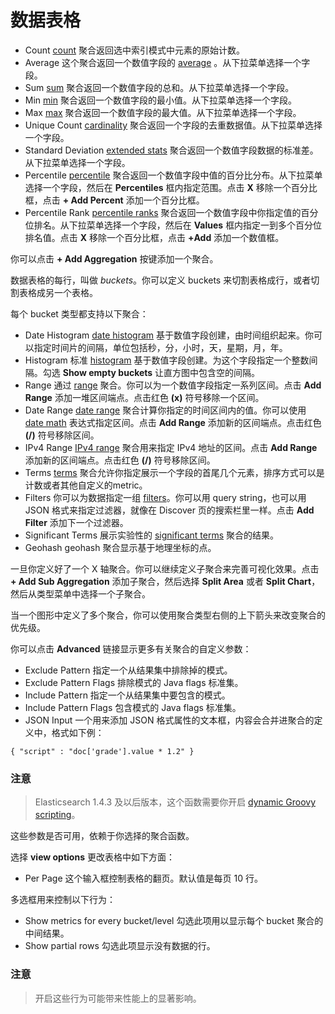 # 数据表格

* Count
    [count](http://www.elastic.co/guide/en/elasticsearch/reference/current/search-aggregations-metrics-valuecount-aggregation.html) 聚合返回选中索引模式中元素的原始计数。
* Average
    这个聚合返回一个数值字段的 [average](http://www.elastic.co/guide/en/elasticsearch/reference/current/search-aggregations-metrics-avg-aggregation.html) 。从下拉菜单选择一个字段。
* Sum
    [sum](http://www.elastic.co/guide/en/elasticsearch/reference/current/search-aggregations-metrics-sum-aggregation.html) 聚合返回一个数值字段的总和。从下拉菜单选择一个字段。
* Min
    [min](http://www.elastic.co/guide/en/elasticsearch/reference/current/search-aggregations-metrics-min-aggregation.html) 聚合返回一个数值字段的最小值。从下拉菜单选择一个字段。
* Max
    [max](http://www.elastic.co/guide/en/elasticsearch/reference/current/search-aggregations-metrics-max-aggregation.html) 聚合返回一个数值字段的最大值。从下拉菜单选择一个字段。
* Unique Count
    [cardinality](http://www.elastic.co/guide/en/elasticsearch/reference/current/search-aggregations-metrics-cardinality-aggregation.html) 聚合返回一个字段的去重数据值。从下拉菜单选择一个字段。
* Standard Deviation
    [extended stats](http://www.elastic.co/guide/en/elasticsearch/reference/current/search-aggregations-metrics-extendedstats-aggregation.html) 聚合返回一个数值字段数据的标准差。从下拉菜单选择一个字段。
* Percentile
    [percentile](http://www.elastic.co/guide/en/elasticsearch/reference/current/search-aggregations-metrics-percentile-rank-aggregation.html) 聚合返回一个数值字段中值的百分比分布。从下拉菜单选择一个字段，然后在 **Percentiles** 框内指定范围。点击 **X** 移除一个百分比框，点击 **+ Add Percent** 添加一个百分比框。
* Percentile Rank
    [percentile ranks](http://www.elastic.co/guide/en/elasticsearch/reference/current//search-aggregations-metrics-percentile-rank-aggregation.html) 聚合返回一个数值字段中你指定值的百分位排名。从下拉菜单选择一个字段，然后在 **Values** 框内指定一到多个百分位排名值。点击 **X** 移除一个百分比框，点击 **+Add** 添加一个数值框。

你可以点击 **+ Add Aggregation** 按键添加一个聚合。

数据表格的每行，叫做 *buckets*。你可以定义 buckets 来切割表格成行，或者切割表格成另一个表格。

每个 bucket 类型都支持以下聚合：

* Date Histogram
    [date histogram](http://www.elastic.co/guide/en/elasticsearch/reference/current/search-aggregations-bucket-datehistogram-aggregation.html) 基于数值字段创建，由时间组织起来。你可以指定时间片的间隔，单位包括秒，分，小时，天，星期，月，年。
* Histogram
    标准 [histogram](http://www.elastic.co/guide/en/elasticsearch/reference/current/search-aggregations-bucket-histogram-aggregation.html) 基于数值字段创建。为这个字段指定一个整数间隔。勾选 **Show empty buckets** 让直方图中包含空的间隔。
* Range
    通过 [range](http://www.elastic.co/guide/en/elasticsearch/reference/current/search-aggregations-bucket-range-aggregation.html) 聚合。你可以为一个数值字段指定一系列区间。点击 **Add Range** 添加一堆区间端点。点击红色 **(x)** 符号移除一个区间。
* Date Range
    [date range](http://www.elastic.co/guide/en/elasticsearch/reference/current//search-aggregations-bucket-daterange-aggregation.html) 聚合计算你指定的时间区间内的值。你可以使用 [date math](http://www.elastic.co/guide/en/elasticsearch/reference/current//mapping-date-format.html#date-math) 表达式指定区间。点击 **Add Range** 添加新的区间端点。点击红色 **(/)** 符号移除区间。
* IPv4 Range
    [IPv4 range](http://www.elastic.co/guide/en/elasticsearch/reference/current//search-aggregations-bucket-iprange-aggregation.html) 聚合用来指定 IPv4 地址的区间。点击 **Add Range** 添加新的区间端点。点击红色 **(/)** 符号移除区间。
* Terms
    [terms](http://www.elastic.co/guide/en/elasticsearch/reference/current/search-aggregations-bucket-terms-aggregation.html) 聚合允许你指定展示一个字段的首尾几个元素，排序方式可以是计数或者其他自定义的metric。
* Filters
    你可以为数据指定一组 [filters](http://www.elastic.co/guide/en/elasticsearch/reference/current/search-aggregations-bucket-filters-aggregation.html)。你可以用 query string，也可以用 JSON 格式来指定过滤器，就像在 Discover 页的搜索栏里一样。点击 **Add Filter** 添加下一个过滤器。
* Significant Terms
    展示实验性的 [significant terms](http://www.elastic.co/guide/en/elasticsearch/reference/current/search-aggregations-bucket-significantterms-aggregation.html) 聚合的结果。
* Geohash
    geohash 聚合显示基于地理坐标的点。

一旦你定义好了一个 X 轴聚合。你可以继续定义子聚合来完善可视化效果。点击 **+ Add Sub Aggregation** 添加子聚合，然后选择 **Split Area** 或者 **Split Chart**，然后从类型菜单中选择一个子聚合。

当一个图形中定义了多个聚合，你可以使用聚合类型右侧的上下箭头来改变聚合的优先级。

你可以点击 **Advanced** 链接显示更多有关聚合的自定义参数：

* Exclude Pattern
    指定一个从结果集中排除掉的模式。
* Exclude Pattern Flags
    排除模式的 Java flags 标准集。
* Include Pattern
    指定一个从结果集中要包含的模式。
* Include Pattern Flags
    包含模式的 Java flags 标准集。
* JSON Input
    一个用来添加 JSON 格式属性的文本框，内容会合并进聚合的定义中，格式如下例：

```
{ "script" : "doc['grade'].value * 1.2" }
```

### 注意

> Elasticsearch 1.4.3 及以后版本，这个函数需要你开启 [dynamic Groovy scripting](http://www.elastic.co/guide/en/elasticsearch/reference/current/modules-scripting.html)。

这些参数是否可用，依赖于你选择的聚合函数。

选择 **view options** 更改表格中如下方面：

* Per Page
    这个输入框控制表格的翻页。默认值是每页 10 行。

多选框用来控制以下行为：

* Show metrics for every bucket/level
    勾选此项用以显示每个 bucket 聚合的中间结果。
* Show partial rows
    勾选此项显示没有数据的行。

### 注意

> 开启这些行为可能带来性能上的显著影响。
